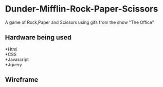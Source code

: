 # Dunder-Mifflin-Rock-Paper-Scissors
A game of Rock,Paper and Scissors using gifs from the show "The Office"

## Hardware being used
*Html<br>
*CSS<br>
*Javascript<br>
*Jquery

## Wireframe
